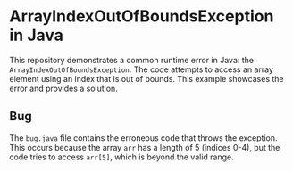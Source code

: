 # ArrayIndexOutOfBoundsException in Java

This repository demonstrates a common runtime error in Java: the `ArrayIndexOutOfBoundsException`.  The code attempts to access an array element using an index that is out of bounds. This example showcases the error and provides a solution.

## Bug

The `bug.java` file contains the erroneous code that throws the exception.  This occurs because the array `arr` has a length of 5 (indices 0-4), but the code tries to access `arr[5]`, which is beyond the valid range.